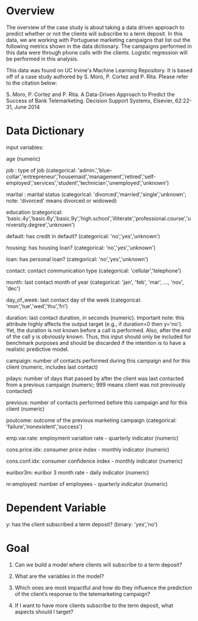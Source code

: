 # Overview

The overview of the case study is about taking a data driven approach to predict whether or not the clients will subscribe to a term deposit. In this data, we are working with Portuguese marketing campaigns that list out the following metrics shown in the data dictionary. The campaigns performed in this data were through phone calls with the clients. Logistic regression will be performed in this analysis.

This data was found on UC Irvine's Machine Learning Repository. It is based off of a case study authored by S. Moro, P. Cortez and P. Rita. Please refer to the citation below:

S. Moro, P. Cortez and P. Rita. A Data-Driven Approach to Predict the Success of Bank Telemarketing. Decision Support Systems, Elsevier, 62:22-31, June 2014


# Data Dictionary

input variables:

age (numeric)

job : type of job (categorical: 'admin.','blue-collar','entrepreneur','housemaid','management','retired','self-employed','services','student','technician','unemployed','unknown')

marital : marital status (categorical: 'divorced','married','single','unknown'; note: 'divorced' means divorced or widowed)

education (categorical: 'basic.4y','basic.6y','basic.9y','high.school','illiterate','professional.course','university.degree','unknown')

default: has credit in default? (categorical: 'no','yes','unknown')

housing: has housing loan? (categorical: 'no','yes','unknown')

loan: has personal loan? (categorical: 'no','yes','unknown')

contact: contact communication type (categorical: 'cellular','telephone') 

month: last contact month of year (categorical: 'jan', 'feb', 'mar', ..., 'nov', 'dec')

day_of_week: last contact day of the week (categorical: 'mon','tue','wed','thu','fri')

duration: last contact duration, in seconds (numeric). Important note: this attribute highly affects the output target (e.g., if duration=0 then y='no'). Yet, the duration is not known before a call is performed. Also, after the end of the call y is obviously known. Thus, this input should only be included for benchmark purposes and should be discarded if the intention is to have a realistic predictive model.

campaign: number of contacts performed during this campaign and for this client (numeric, includes last contact)

pdays: number of days that passed by after the client was last contacted from a previous campaign (numeric; 999 means client was not previously contacted)

previous: number of contacts performed before this campaign and for this client (numeric)

poutcome: outcome of the previous marketing campaign (categorical: 'failure','nonexistent','success')

emp.var.rate: employment variation rate - quarterly indicator (numeric)

cons.price.idx: consumer price index - monthly indicator (numeric) 

cons.conf.idx: consumer confidence index - monthly indicator (numeric) 

euribor3m: euribor 3 month rate - daily indicator (numeric)

nr.employed: number of employees - quarterly indicator (numeric)

# Dependent Variable
y: has the client subscribed a term deposit? (binary: 'yes','no')


# Goal
1. Can we build a model where clients will subscribe to a term deposit?

2. What are the variables in the model?

3. Which ones are most impactful and how do they influence the prediction of the client’s response to the telemarketing campaign?

4. If I want to have more clients subscribe to the term deposit, what aspects should I target?
